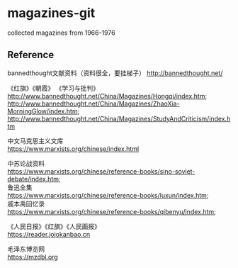 # magazines-git
collected magazines from 1966-1976

## Reference

bannedthought文献资料（资料很全，要挂梯子）
http://bannedthought.net/

《红旗》《朝霞》 《学习与批判》  
http://www.bannedthought.net/China/Magazines/Hongqi/index.htm;  
http://www.bannedthought.net/China/Magazines/ZhaoXia-MorningGlow/index.htm;  
http://www.bannedthought.net/China/Magazines/StudyAndCriticism/index.htm  


中文马克思主义文库  
https://www.marxists.org/chinese/index.html

中苏论战资料  
https://www.marxists.org/chinese/reference-books/sino-soviet-debate/index.htm;  
鲁迅全集  
https://www.marxists.org/chinese/reference-books/luxun/index.htm;  
戚本禹回忆录  
https://www.marxists.org/chinese/reference-books/qibenyu/index.htm;  

《人民日报》《红旗》《人民画报》  
https://reader.jojokanbao.cn

毛泽东博览网  
https://mzdbl.org 
